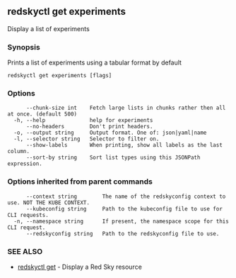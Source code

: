 ## redskyctl get experiments

Display a list of experiments

### Synopsis

Prints a list of experiments using a tabular format by default

```
redskyctl get experiments [flags]
```

### Options

```
      --chunk-size int    Fetch large lists in chunks rather then all at once. (default 500)
  -h, --help              help for experiments
      --no-headers        Don't print headers.
  -o, --output string     Output format. One of: json|yaml|name
  -l, --selector string   Selector to filter on.
      --show-labels       When printing, show all labels as the last column.
      --sort-by string    Sort list types using this JSONPath expression.
```

### Options inherited from parent commands

```
      --context string        The name of the redskyconfig context to use. NOT THE KUBE CONTEXT.
      --kubeconfig string     Path to the kubeconfig file to use for CLI requests.
  -n, --namespace string      If present, the namespace scope for this CLI request.
      --redskyconfig string   Path to the redskyconfig file to use.
```

### SEE ALSO

* [redskyctl get](redskyctl_get.md)	 - Display a Red Sky resource

